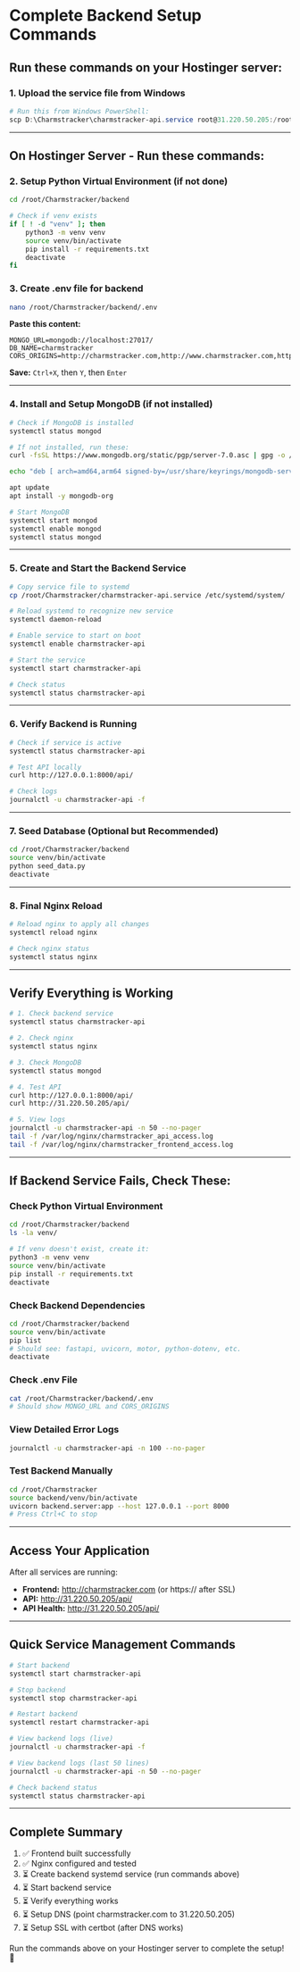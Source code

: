 # Complete Backend Setup Commands

## Run these commands on your Hostinger server:

### 1. Upload the service file from Windows
```powershell
# Run this from Windows PowerShell:
scp D:\Charmstracker\charmstracker-api.service root@31.220.50.205:/root/Charmstracker/
```

---

## On Hostinger Server - Run these commands:

### 2. Setup Python Virtual Environment (if not done)
```bash
cd /root/Charmstracker/backend

# Check if venv exists
if [ ! -d "venv" ]; then
    python3 -m venv venv
    source venv/bin/activate
    pip install -r requirements.txt
    deactivate
fi
```

### 3. Create .env file for backend
```bash
nano /root/Charmstracker/backend/.env
```

**Paste this content:**
```env
MONGO_URL=mongodb://localhost:27017/
DB_NAME=charmstracker
CORS_ORIGINS=http://charmstracker.com,http://www.charmstracker.com,https://charmstracker.com,https://www.charmstracker.com,http://31.220.50.205
```

**Save:** `Ctrl+X`, then `Y`, then `Enter`

---

### 4. Install and Setup MongoDB (if not installed)
```bash
# Check if MongoDB is installed
systemctl status mongod

# If not installed, run these:
curl -fsSL https://www.mongodb.org/static/pgp/server-7.0.asc | gpg -o /usr/share/keyrings/mongodb-server-7.0.gpg --dearmor

echo "deb [ arch=amd64,arm64 signed-by=/usr/share/keyrings/mongodb-server-7.0.gpg ] https://repo.mongodb.org/apt/ubuntu jammy/mongodb-org/7.0 multiverse" | tee /etc/apt/sources.list.d/mongodb-org-7.0.list

apt update
apt install -y mongodb-org

# Start MongoDB
systemctl start mongod
systemctl enable mongod
systemctl status mongod
```

---

### 5. Create and Start the Backend Service
```bash
# Copy service file to systemd
cp /root/Charmstracker/charmstracker-api.service /etc/systemd/system/

# Reload systemd to recognize new service
systemctl daemon-reload

# Enable service to start on boot
systemctl enable charmstracker-api

# Start the service
systemctl start charmstracker-api

# Check status
systemctl status charmstracker-api
```

---

### 6. Verify Backend is Running
```bash
# Check if service is active
systemctl status charmstracker-api

# Test API locally
curl http://127.0.0.1:8000/api/

# Check logs
journalctl -u charmstracker-api -f
```

---

### 7. Seed Database (Optional but Recommended)
```bash
cd /root/Charmstracker/backend
source venv/bin/activate
python seed_data.py
deactivate
```

---

### 8. Final Nginx Reload
```bash
# Reload nginx to apply all changes
systemctl reload nginx

# Check nginx status
systemctl status nginx
```

---

## Verify Everything is Working

```bash
# 1. Check backend service
systemctl status charmstracker-api

# 2. Check nginx
systemctl status nginx

# 3. Check MongoDB
systemctl status mongod

# 4. Test API
curl http://127.0.0.1:8000/api/
curl http://31.220.50.205/api/

# 5. View logs
journalctl -u charmstracker-api -n 50 --no-pager
tail -f /var/log/nginx/charmstracker_api_access.log
tail -f /var/log/nginx/charmstracker_frontend_access.log
```

---

## If Backend Service Fails, Check These:

### Check Python Virtual Environment
```bash
cd /root/Charmstracker/backend
ls -la venv/

# If venv doesn't exist, create it:
python3 -m venv venv
source venv/bin/activate
pip install -r requirements.txt
deactivate
```

### Check Backend Dependencies
```bash
cd /root/Charmstracker/backend
source venv/bin/activate
pip list
# Should see: fastapi, uvicorn, motor, python-dotenv, etc.
deactivate
```

### Check .env File
```bash
cat /root/Charmstracker/backend/.env
# Should show MONGO_URL and CORS_ORIGINS
```

### View Detailed Error Logs
```bash
journalctl -u charmstracker-api -n 100 --no-pager
```

### Test Backend Manually
```bash
cd /root/Charmstracker
source backend/venv/bin/activate
uvicorn backend.server:app --host 127.0.0.1 --port 8000
# Press Ctrl+C to stop
```

---

## Access Your Application

After all services are running:

- **Frontend:** http://charmstracker.com (or https:// after SSL)
- **API:** http://31.220.50.205/api/
- **API Health:** http://31.220.50.205/api/

---

## Quick Service Management Commands

```bash
# Start backend
systemctl start charmstracker-api

# Stop backend
systemctl stop charmstracker-api

# Restart backend
systemctl restart charmstracker-api

# View backend logs (live)
journalctl -u charmstracker-api -f

# View backend logs (last 50 lines)
journalctl -u charmstracker-api -n 50 --no-pager

# Check backend status
systemctl status charmstracker-api
```

---

## Complete Summary

1. ✅ Frontend built successfully
2. ✅ Nginx configured and tested
3. ⏳ Create backend systemd service (run commands above)
4. ⏳ Start backend service
5. ⏳ Verify everything works
6. ⏳ Setup DNS (point charmstracker.com to 31.220.50.205)
7. ⏳ Setup SSL with certbot (after DNS works)

Run the commands above on your Hostinger server to complete the setup! 🚀
